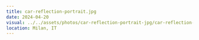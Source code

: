 ```yaml
---
title: car-reflection-portrait.jpg
date: 2024-04-20
visual: ../../assets/photos/car-reflection-portrait-jpg/car-reflection-portrait-1fbdc30e50.jpg
location: Milan, IT
---
```

